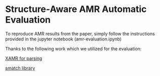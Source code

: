 # Structure-Aware AMR Automatic Evaluation

To reproduce AMR results from the paper, simply follow the instructions provided in the jupyter notebook (amr-evaluation.ipynb)


Thanks to the following work which we utilized for the evaluation:

[XAMR for parsing](https://github.com/jcyk/XAMR)

[smatch library](https://github.com/snowblink14/smatch)
